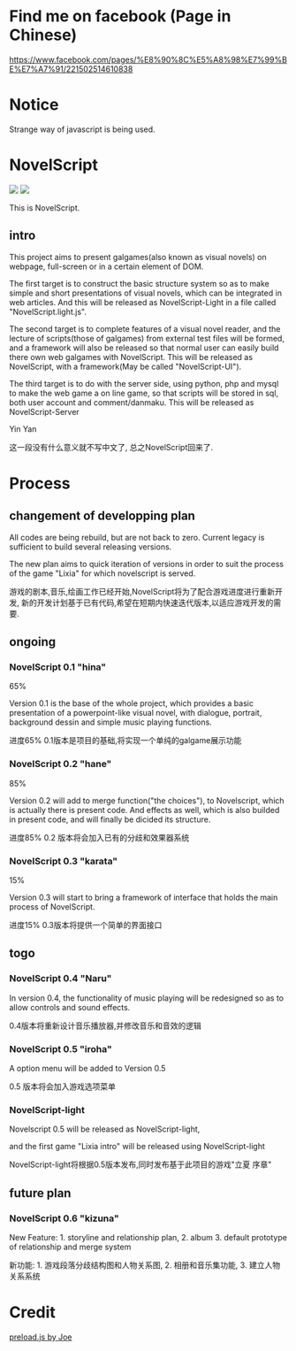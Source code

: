 # Find me on facebook (Page in Chinese)
https://www.facebook.com/pages/%E8%90%8C%E5%A8%98%E7%99%BE%E7%A7%91/221502514610838

# Notice
Strange way of javascript is being used.

# NovelScript
<img src="http://gal.yinyan.fr/demo/hina/hina.png" />
<img src="http://yinyan.fr/d/nsldemo.png" />

This is NovelScript.
## intro
This project aims to present galgames(also known as visual novels) on webpage, full-screen or in a certain element of DOM.

The first target is to construct the basic structure system so as to make simple and short presentations of visual novels, which can be integrated in web articles. And this will be released as NovelScript-Light in a file called "NovelScript.light.js".

The second target is to complete features of a visual novel reader, and the lecture of scripts(those of galgames) from external test files will be formed, and a framework will also be released so that normal user can easily build there own web galgames with NovelScript. This will be released as NovelScript, with a framework(May be called "NovelScript-UI").

The third target is to do with the server side, using python, php and mysql to make the web game a on line game, so that scripts will be stored in sql, both user account and comment/danmaku. This will be released as NovelScript-Server

Yin Yan

这一段没有什么意义就不写中文了, 总之NovelScript回来了.

# Process
## changement of developping plan
All codes are being rebuild, but are not back to zero. Current legacy is sufficient to build several releasing versions.

The new plan aims to quick iteration of versions in order to suit the process of the game "Lixia" for which novelscript is served.

游戏的剧本,音乐,绘画工作已经开始,NovelScript将为了配合游戏进度进行重新开发,
新的开发计划基于已有代码,希望在短期内快速迭代版本,以适应游戏开发的需要.
## ongoing
### NovelScript 0.1 "hina"
65%

Version 0.1 is the base of the whole project, which provides a basic presentation of a powerpoint-like visual novel, 
with dialogue, portrait, background dessin and simple music playing functions.

进度65% 0.1版本是项目的基础,将实现一个单纯的galgame展示功能
### NovelScript 0.2 "hane"
85%

Version 0.2 will add to merge function("the choices"), to Novelscript, which is actually there is present code.
And effects as well, which is also builded in present code, and will finally be dicided its structure.

进度85% 0.2 版本将会加入已有的分歧和效果器系统
### NovelScript 0.3 "karata"
15%

Version 0.3 will start to bring a framework of interface that holds the main process of NovelScript.

进度15% 0.3版本将提供一个简单的界面接口
## togo
### NovelScript 0.4 "Naru"
In version 0.4, the functionality of music playing will be redesigned so as to allow controls and sound effects.

0.4版本将重新设计音乐播放器,并修改音乐和音效的逻辑
### NovelScript 0.5 "iroha"
A option menu will be added to Version 0.5

0.5 版本将会加入游戏选项菜单
### NovelScript-light
Novelscript 0.5 will be released as NovelScript-light,

and the first game "Lixia intro" will be released using NovelScript-light

NovelScript-light将根据0.5版本发布,同时发布基于此项目的游戏"立夏 序章"

## future plan
### NovelScript 0.6 "kizuna"
New Feature: 
    1. storyline and relationship plan,
    2. album
    3. default prototype of relationship and merge system

新功能: 1. 游戏段落分歧结构图和人物关系图, 2. 相册和音乐集功能, 3. 建立人物关系系统


# Credit

<a href="http://jr3.me/javascriptshi-xian-tu-pian-de-yu-jia-zai-gong-neng/">preload.js by Joe</a>

